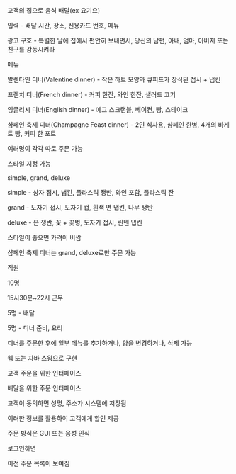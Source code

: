 고객의 집으로 음식 배달(ex 요기요)

입력 - 배달 시간, 장소, 신용카드 번호, 메뉴

광고 구호 - 특별한 날에 집에서 편안히 보내면서, 당신의 남편, 아내, 엄마, 아버지 또는 친구를 감동시켜라



메뉴

발렌타인 디너(Valentine dinner) - 작은 하트 모양과 큐피드가 장식된 접시 + 냅킨

프렌치 디너(French dinner) - 커피 한잔, 와인 한잔, 샐러드 고기

잉글리시 디너(English dinner) - 에그 스크램블, 베이컨, 빵, 스테이크

샴페인 축제 디너(Champagne Feast dinner) - 2인 식사용, 샴페인 한병, 4개의 바게트 빵, 커피 한 포트

여러명이 각각 따로 주문 가능



스타일 지정 가능

simple, grand, deluxe

simple - 상자 접시, 냅킨, 플라스틱 쟁반, 와인 포함, 플라스틱 잔

grand - 도자기 접시, 도자기 컵, 흰색 면 냅킨, 나무 쟁반

deluxe - 은 쟁반, 꽃 + 꽃병, 도자기 접시, 린넨 냅킨

스타일이 좋으면 가격이 비쌈

샴페인 축제 디너는 grand, deluxe로만 주문 가능



직원

10명

15시30분~22시 근무

5명 - 배달

5명 - 디너 준비, 요리



디너를 주문한 후에 일부 메뉴를 추가하거나, 양을 변경하거나, 삭제 가능



웹 또는 자바 스윙으로 구현

고객 주문을 위한 인터페이스

배달을 위한 주문 인터페이스

고객이 동의하면 성명, 주소가 시스템에 저장됨

이러한 정보를 활용하여 고객에게 할인 제공

주문 방식은 GUI 또는 음성 인식

로그인하면

이전 주문 목록이 보여짐